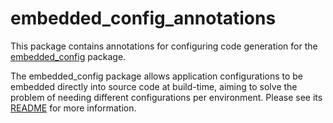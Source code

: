 # embedded_config_annotations

This package contains annotations for configuring code generation for the [embedded_config](https://pub.dev/packages/embedded_config) package.

The embedded_config package allows application configurations to be embedded directly into source code at build-time, aiming to solve the problem of needing different configurations per environment. Please see its [README](https://pub.dev/packages/embedded_config) for more information.

